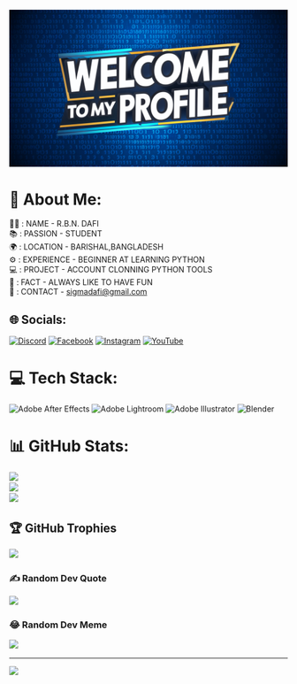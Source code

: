 ![logo](https://github.com/DAFI-707/DAFI-707/blob/main/eGy3m6DdQg-lg88Gf7IYjA.png)
# 💫 About Me:
🥷🏻 : NAME - R.B.N. DAFI  <br>📚 : PASSION - STUDENT  <br>🌍 : LOCATION - BARISHAL,BANGLADESH  <br>⚙️ : EXPERIENCE - BEGINNER AT LEARNING PYTHON  <br>💻 : PROJECT - ACCOUNT CLONNING PYTHON TOOLS  <br>🔔 : FACT - ALWAYS LIKE TO HAVE FUN  <br>📩 : CONTACT - sigmadafi@gmail.com 


## 🌐 Socials:
[![Discord](https://img.shields.io/badge/Discord-%237289DA.svg?logo=discord&logoColor=white)](https://discord.gg/jWPSnYpbPG ) [![Facebook](https://img.shields.io/badge/Facebook-%231877F2.svg?logo=Facebook&logoColor=white)](https://facebook.com/rbn.dafi69) [![Instagram](https://img.shields.io/badge/Instagram-%23E4405F.svg?logo=Instagram&logoColor=white)](https://instagram.com/rbn.dafi69) [![YouTube](https://img.shields.io/badge/YouTube-%23FF0000.svg?logo=YouTube&logoColor=white)](https://youtube.com/@UCbhzLwq29PLz_uglLjhCvpQ ) 

# 💻 Tech Stack:
![Adobe After Effects](https://img.shields.io/badge/Adobe%20After%20Effects-9999FF.svg?style=plastic&logo=Adobe%20After%20Effects&logoColor=white) ![Adobe Lightroom](https://img.shields.io/badge/Adobe%20Lightroom-31A8FF.svg?style=plastic&logo=Adobe%20Lightroom&logoColor=white) ![Adobe Illustrator](https://img.shields.io/badge/adobe%20illustrator-%23FF9A00.svg?style=plastic&logo=adobe%20illustrator&logoColor=white) ![Blender](https://img.shields.io/badge/blender-%23F5792A.svg?style=plastic&logo=blender&logoColor=white)
# 📊 GitHub Stats:
![](https://github-readme-stats.vercel.app/api?username=DAFI-707&theme=midnight-purple&hide_border=false&include_all_commits=false&count_private=false)<br/>
![](https://github-readme-streak-stats.herokuapp.com/?user=DAFI-707&theme=midnight-purple&hide_border=false)<br/>
![](https://github-readme-stats.vercel.app/api/top-langs/?username=DAFI-707&theme=midnight-purple&hide_border=false&include_all_commits=false&count_private=false&layout=compact)

## 🏆 GitHub Trophies
![](https://github-profile-trophy.vercel.app/?username=DAFI-707&theme=juicyfresh&no-frame=false&no-bg=true&margin-w=4)

### ✍️ Random Dev Quote
![](https://quotes-github-readme.vercel.app/api?type=horizontal&theme=radical)

### 😂 Random Dev Meme
<img src='https://randommeme-five.vercel.app/' style="height: 400px;"/>

---
[![](https://visitcount.itsvg.in/api?id=DAFI-707&icon=1&color=12)](https://visitcount.itsvg.in)
